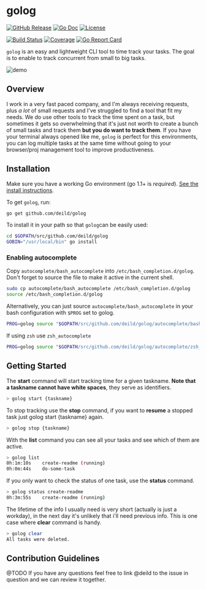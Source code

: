 # golog

[![GitHub Release](https://img.shields.io/github/release/deild/golog.svg)](https://github.com/deild/golog/releases/latest)
[![Go Doc](https://img.shields.io/badge/godoc-reference-blue.svg)](http://godoc.org/github.com/deild/golog)
[![License](http://img.shields.io/:license-apache-blue.svg)](http://www.apache.org/licenses/LICENSE-2.0.html)

[![Build Status](https://travis-ci.org/deild/golog.svg)](https://travis-ci.org/deild/golog)
[![Coverage](http://gocover.io/_badge/github.com/deild/golog?0)](http://gocover.io/github.com/deild/golog)
[![Go Report Card](https://goreportcard.com/badge/github.com/deild/golog)](https://goreportcard.com/report/github.com/deild/golog)

`golog` is an easy and lightweight CLI tool to time track your tasks. The goal is to enable to track concurrent from small to big tasks.

![demo](http://i.imgur.com/o2F0JbW.gif?1)

## Overview

I work in a very fast paced company, and I'm always receiving requests, plus *a lot* of small requests and I've struggled to find a tool that fit my needs. We do use other tools to track the time spent on a task, but sometimes it gets so overwhelming that it's just not worth to create a bunch of small tasks and track them **but you do want to track them**. If you have your terminal always opened like me, `golog` is perfect for this environments, you can log multiple tasks at the same time without going to your browser/proj management tool to improve productiveness.

## Installation

Make sure you have a working Go environment (go 1.1+ is *required*). [See the install instructions](http://golang.org/doc/install.html).

To get `golog`, run:

```sh
go get github.com/deild/golog
```

To install it in your path so that `golog`can be easily used:

```sh
cd $GOPATH/src/github.com/deild/golog
GOBIN="/usr/local/bin" go install
```

### Enabling autocomplete

Copy `autocomplete/bash_autocomplete` into `/etc/bash_completion.d/golog`.
Don't forget to source the file to make it active in the current shell.

```sh
sudo cp autocomplete/bash_autocomplete /etc/bash_completion.d/golog
source /etc/bash_completion.d/golog
```

Alternatively, you can just source `autocomplete/bash_autocomplete` in your bash configuration with `$PROG` set to golog.

```sh
PROG=golog source "$GOPATH/src/github.com/deild/golog/autocomplete/bash_autocomplete"
```

If using `zsh` use `zsh_autocomplete`

```sh
PROG=golog source "$GOPATH/src/github.com/deild/golog/autocomplete/zsh_autocomplete"
```

## Getting Started

The **start** command will start tracking time for a given taskname. **Note that a taskname cannot have white spaces**, they serve as identifiers.

```sh
> golog start {taskname}
```

To stop tracking use the **stop** command, if you want to **resume** a stopped task just golog start {taskname} again.

```sh
> golog stop {taskname}
```

With the **list** command you can see all your tasks and see which of them are active.

```sh
> golog list
0h:1m:10s    create-readme (running)
0h:0m:44s    do-some-task
```

If you only want to check the status of one task, use the **status** command.

```sh
> golog status create-readme
0h:3m:55s    create-readme (running)
```

The lifetime of the info I usually need is very short (actually is just a workday), in the next day it's unlikely that i'll need previous info. This is one case where **clear** command is handy.

```sh
> golog clear
All tasks were deleted.
```

## Contribution Guidelines

@TODO
If you have any questions feel free to link @deild to the issue in question and we can review it together.
